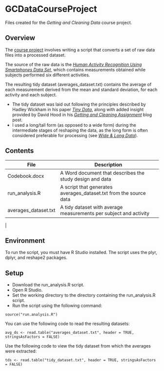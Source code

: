 # GCDataCourseProject
Files created for the *Getting and Cleaning Data* course project.

## Overview
The [course project](https://www.coursera.org/learn/data-cleaning/peer/FIZtT/getting-and-cleaning-data-course-project) involves writing a script that converts a set of raw data files into a processed dataset.

The source of the raw data is the [*Human Activity Recognition Using Smartphones Data Set*](http://archive.ics.uci.edu/ml/datasets/Human+Activity+Recognition+Using+Smartphones), which contains measurements obtained while subjects performed six different activities. 

The resulting tidy dataset (averages_dataset.txt) contains the average of each measurement derived from the mean and standard deviation, for each activity and each subject. 
* The tidy dataset was laid out following the principles described by Hadley Wickham in his paper [*Tiny Data*](http://vita.had.co.nz/papers/tidy-data.pdf), along with added insight provided by David Hood in his [*Getting and Cleaning Assignment*](https://thoughtfulbloke.wordpress.com/2015/09/09/getting-and-cleaning-the-assignment/) blog post.
* I used a long/tall form (as opposed to a wide form) during the intermediate stages of reshaping the data, as the long form is often considered preferable for processing (see [*Wide & Long Data*](https://sejdemyr.github.io/r-tutorials/basics/wide-and-long/)).

## Contents
| File                 | Description                                                        |
|----------------------|--------------------------------------------------------------------|
| Codebook.docx        | A Word document that describes the study design and data           |
| run_analysis.R       | A script that generates averages_dataset.txt from the source data  |
| averages_dataset.txt | A tidy dataset with average measurements per subject and activity  |
| 
## Environment
To run the script, you must have R Studio installed. The script uses the plyr, dplyr, and reshape2 packages. 

## Setup
* Download the run_analysis.R script.
* Open R Studio.
* Set the working directory to the directory containing the run_analysis.R script.
* Run the script using the following command: 
```
source("run.analysis.R")
```

You can use the following code to read the resulting datasets:
```
avg_ds <- read.table("averages_dataset.txt", header = TRUE, stringsAsFactors = FALSE)
```

Use the following code to view the tidy dataset from which the averages were extracted:
```
tds <- read.table("tidy_dataset.txt", header = TRUE, stringsAsFactors = FALSE)
```
	 
